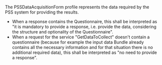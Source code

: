 The PSSDataAcquisitionForm profile represents the data required by the PSS system for providing the results.

* When a response contains the Questionnaire, this shall be interpreted as "it is mandatory to provide a response, i.e. provide the data, considering the structure and optionality of the Questionnaire".
* When a request for the service "GetDataToCollect" doesn't contain a questionnaire (because for example the input data Bundle already contains all the necessary information and for that situation there is no additional required data), this shall be interpreted as "no need to provide a response".